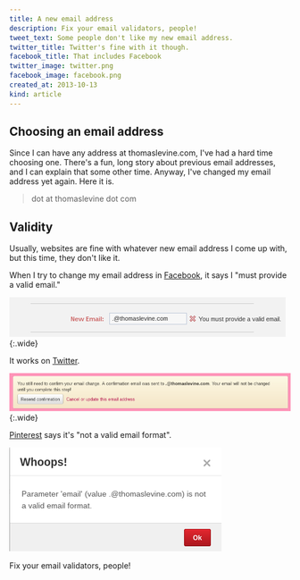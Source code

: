 ```yaml
---
title: A new email address
description: Fix your email validators, people!
tweet_text: Some people don't like my new email address.
twitter_title: Twitter's fine with it though.
facebook_title: That includes Facebook
twitter_image: twitter.png
facebook_image: facebook.png
created_at: 2013-10-13
kind: article
---
```


## Choosing an email address
Since I can have any address at thomaslevine.com,
I've had a hard time choosing one. There's a fun,
long story about previous email addresses, and I
can explain that some other time. Anyway, I've
changed my email address yet again. Here it is.

<blockquote id="e-post">
<noscript>dot at thomaslevine dot com</noscript>
</blockquote>

## Validity
Usually, websites are fine with whatever new email address
I come up with, but this time, they don't like it.

When I try to change my email address in
[Facebook](https://facebook.com/perluette),
it says I "must provide a valid email."

!["You must provide a valid email." error message](facebook.png){:.wide}

It works on [Twitter](https://twitter.com/thomaslevine).

!["A confirmation email was sent" success message](twitter.png){:.wide}

[Pinterest](https://pinterest.com/perluette) says it's "not a valid email format".

!["not a valid email format" error message](pinterest.png)

Fix your email validators, people!
